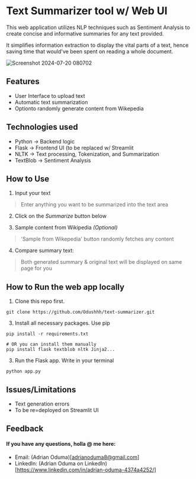 # Text Summarizer tool w/ Web UI

This web application utilizes NLP techniques such as Sentiment Analysis to create concise and informative summaries for any text provided.
 
It simplifies information extraction to display the vital parts of a text, hence saving time that would've been spent on reading a whole document.

![Screenshot 2024-07-20 080702](https://github.com/user-attachments/assets/8c61cf01-daff-4f18-98e2-14a5158a31fe)

## **Features**
 - User Interface to upload text
 - Automatic text summarization
 - Optionto randomly generate content from Wikepedia


## **Technologies used**
- Python -> Backend logic
- Flask -> Frontend UI (to be replaced w/ Streamlit
- NLTK -> Text processing, Tokenization, and Summarization
- TextBlob -> Sentiment Analysis


## **How to Use**
1. Input your text
> Enter anything you want to be summarized into the text area
 
2. Click on the *Summarize* button below
 
3. Sample content from Wikipedia *(Optional)*
> 'Sample from Wikepedia' button randomly fetches any content

4. Compare summary text:
> Both generated summary & original text will be displayed on same page for you


## **How to Run the web app locally**
1. Clone this repo first.
```
git clone https://github.com/Odushhh/text-summarizer.git
```

3. Install all necessary packages. Use pip
```
pip install -r requirements.txt

# OR you can install them manually
pip install flask textblob nltk Jinja2...
```

3. Run the Flask app. Write in your terminal
```
python app.py
```


## **Issues/Limitations**
- Text generation errors
- To be re=deployed on Streamlit UI


## **Feedback**
#### If you have any questions, holla @ me here:

- Email: (Adrian Oduma)[adrianoduma8@gmail.com]
- LinkedIn: (Adrian Oduma on LinkedIn)[https://www.linkedin.com/in/adrian-oduma-4374a4252/]
